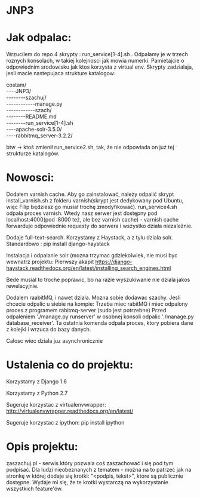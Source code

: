 JNP3
====

Jak odpalac:
============
Wrzucilem do repo 4 skrypty : run_service[1-4].sh .
Odpalamy je w trzech roznych konsolach, w takiej kolejnosci jak mowia numerki. Pamietajcie o odpowiednim srodowisku jak ktos korzysta z virtual env. Skrypty zadzialaja, jesli macie nastepujaca strukture katalogow:

costam/<br>
----JNP3/<br>
--------szachuj/ <br>
------------manage.py <br>
------------szach/ <br>
--------README.md <br>
--------run_service[1-4].sh <br>
----apache-solr-3.5.0/ <br>
----rabbitmq_server-3.2.2/ <br>

btw -> ktoś zmienił run_service2.sh, tak, że nie odpowiada on już tej strukturze katalogów.

Nowosci:
========

Dodałem varnish cache. Aby go zainstalować, należy odpalić skrypt install_varnish.sh z folderu varnish(skrypt jest dedykowany pod Ubuntu, więc Filip będziesz go musiał trochę zmodyfikować). run_service4.sh odpala proces varnish.
Wtedy nasz serwer jest dostępny pod localhost:4000(pod :8000 też, ale bez varnish cache) - varnish cache forwarduje odpowiednie requesty do serwera i wszystko działa niezależnie. 

Dodaje full-text-search. Korzystamy z Haystack, a z tylu dziala solr. Standardowo : pip install django-haystack


Instalacja i odpalanie solr (mozna trzymac gdziekolwiek, nie musi byc wewnatrz projektu:
Pierwszy akapit https://django-haystack.readthedocs.org/en/latest/installing_search_engines.html



Bede musial to troche poprawic, bo na razie wyszukiwanie nie dziala jakos rewelacyjnie.


Dodalem raabitMQ, i nawet dziala. Mozna sobie dodawac szachy.
Jesli chcecie odpalic u siebie na kompie:
Trzeba miec rabitMQ i miec odpalony proces z programem rabitmq-server (sudo jest potrzebne)
Przed odpaleniem './manage.py runserver' w osobnej konsoli odpalic './manage.py database_receiver'.
   Ta ostatnia komenda odpala proces, ktory pobiera dane z kolejki i wrzuca do bazy danych.

Calosc wiec dziala juz asynchronicznie

Ustalenia co do projektu:
=========================

Korzystamy z Django 1.6

Korzystamy z Python 2.7


Sugeruje korzystac z virtualenvwrapper: http://virtualenvwrapper.readthedocs.org/en/latest/

Sugeruje korzystac z ipython: pip install ipython

Opis projektu:
==============

zaszachuj.pl - serwis który pozwala coś zaszachować i się pod tym podpisać. Dla ludzi nieobeznanych z tematem - można na to patrzeć jak na stronkę w której dodaje się krotki: "<podpis, tekst>", które są publicznie dostępne. Wydaje mi się, że te krotki wystarczą na wykorzystanie wszystkich feature'ów.
